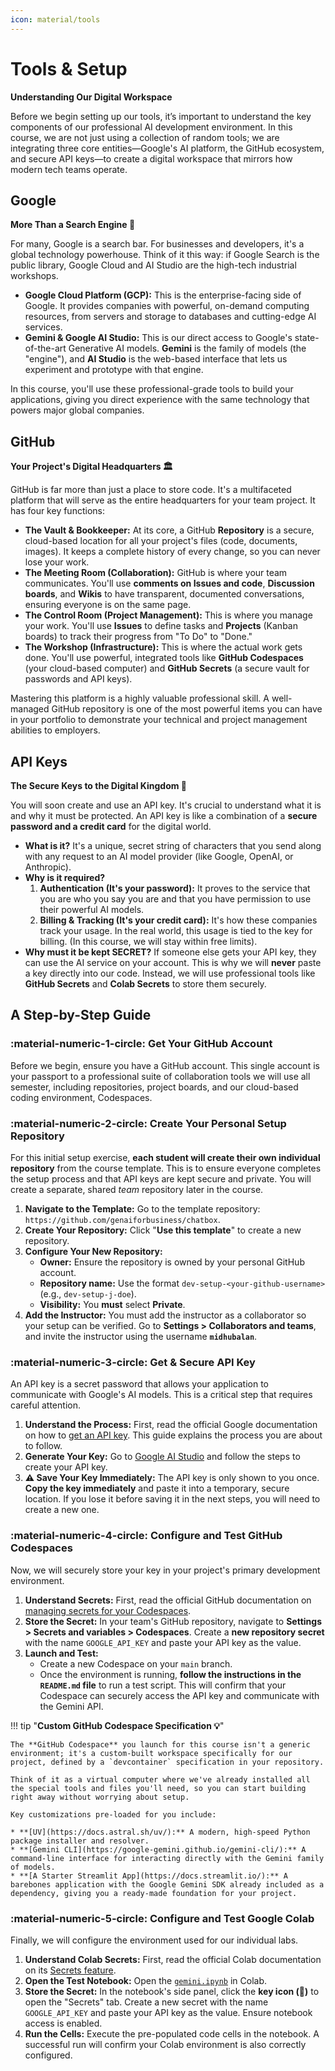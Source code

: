 ```yaml
---
icon: material/tools
--- 
```


# Tools & Setup

**Understanding Our Digital Workspace**

Before we begin setting up our tools, it’s important to understand the key components of our professional AI development environment. In this course, we are not just using a collection of random tools; we are integrating three core entities—Google's AI platform, the GitHub ecosystem, and secure API keys—to create a digital workspace that mirrors how modern tech teams operate.

## Google
**More Than a Search Engine 🧠**

For many, Google is a search bar. For businesses and developers, it's a global technology powerhouse. Think of it this way: if Google Search is the public library, Google Cloud and AI Studio are the high-tech industrial workshops.

* **Google Cloud Platform (GCP):** This is the enterprise-facing side of Google. It provides companies with powerful, on-demand computing resources, from servers and storage to databases and cutting-edge AI services.
* **Gemini & Google AI Studio:** This is our direct access to Google's state-of-the-art Generative AI models. **Gemini** is the family of models (the "engine"), and **AI Studio** is the web-based interface that lets us experiment and prototype with that engine.

In this course, you'll use these professional-grade tools to build your applications, giving you direct experience with the same technology that powers major global companies.

## GitHub
**Your Project's Digital Headquarters 🏛️**

GitHub is far more than just a place to store code. It's a multifaceted platform that will serve as the entire headquarters for your team project. It has four key functions:

* **The Vault & Bookkeeper:** At its core, a GitHub **Repository** is a secure, cloud-based location for all your project's files (code, documents, images). It keeps a complete history of every change, so you can never lose your work.
* **The Meeting Room (Collaboration):** GitHub is where your team communicates. You'll use **comments on Issues and code**, **Discussion boards**, and **Wikis** to have transparent, documented conversations, ensuring everyone is on the same page.
* **The Control Room (Project Management):** This is where you manage your work. You'll use **Issues** to define tasks and **Projects** (Kanban boards) to track their progress from "To Do" to "Done."
* **The Workshop (Infrastructure):** This is where the actual work gets done. You'll use powerful, integrated tools like **GitHub Codespaces** (your cloud-based computer) and **GitHub Secrets** (a secure vault for passwords and API keys).

Mastering this platform is a highly valuable professional skill. A well-managed GitHub repository is one of the most powerful items you can have in your portfolio to demonstrate your technical and project management abilities to employers.

## **API Keys**
**The Secure Keys to the Digital Kingdom 🔑**

You will soon create and use an API key. It's crucial to understand what it is and why it must be protected. An API key is like a combination of a **secure password and a credit card** for the digital world.

* **What is it?** It's a unique, secret string of characters that you send along with any request to an AI model provider (like Google, OpenAI, or Anthropic).
* **Why is it required?**
    1.  **Authentication (It's your password):** It proves to the service that you are who you say you are and that you have permission to use their powerful AI models.
    2.  **Billing & Tracking (It's your credit card):** It's how these companies track your usage. In the real world, this usage is tied to the key for billing. (In this course, we will stay within free limits).
* **Why must it be kept SECRET?** If someone else gets your API key, they can use the AI service on your account. This is why we will **never** paste a key directly into our code. Instead, we will use professional tools like **GitHub Secrets** and **Colab Secrets** to store them securely.

## A Step-by-Step Guide

### **:material-numeric-1-circle: Get Your GitHub Account**

Before we begin, ensure you have a GitHub account. This single account is your passport to a professional suite of collaboration tools we will use all semester, including repositories, project boards, and our cloud-based coding environment, Codespaces.

### **:material-numeric-2-circle: Create Your Personal Setup Repository**

For this initial setup exercise, **each student will create their own individual repository** from the course template. This is to ensure everyone completes the setup process and that API keys are kept secure and private. You will create a separate, shared *team* repository later in the course.

1.  **Navigate to the Template:** Go to the template repository: `https://github.com/genaiforbusiness/chatbox`.
2.  **Create Your Repository:** Click "**Use this template**" to create a new repository.
3.  **Configure Your New Repository:**
    * **Owner:** Ensure the repository is owned by your personal GitHub account.
    * **Repository name:** Use the format `dev-setup-<your-github-username>` (e.g., `dev-setup-j-doe`).
    * **Visibility:** You **must** select **Private**.
4.  **Add the Instructor:** You must add the instructor as a collaborator so your setup can be verified. Go to **Settings > Collaborators and teams**, and invite the instructor using the username **`midhubalan`**.

### **:material-numeric-3-circle: Get & Secure API Key**

An API key is a secret password that allows your application to communicate with Google's AI models. This is a critical step that requires careful attention.

1.  **Understand the Process:** First, read the official Google documentation on how to [get an API key](https://ai.google.dev/gemini-api/docs/api-key). This guide explains the process you are about to follow.
2.  **Generate Your Key:** Go to [Google AI Studio](https://aistudio.google.com/apikey) and follow the steps to create your API key.
3.  **⚠️ Save Your Key Immediately:** The API key is only shown to you once. **Copy the key immediately** and paste it into a temporary, secure location. If you lose it before saving it in the next steps, you will need to create a new one.

### **:material-numeric-4-circle: Configure and Test GitHub Codespaces**

Now, we will securely store your key in your project's primary development environment.

1.  **Understand Secrets:** First, read the official GitHub documentation on [managing secrets for your Codespaces](https://docs.github.com/en/codespaces/managing-your-codespaces/managing-encrypted-secrets-for-your-codespaces).
2.  **Store the Secret:** In your team's GitHub repository, navigate to **Settings \> Secrets and variables \> Codespaces**. Create a **new repository secret** with the name `GOOGLE_API_KEY` and paste your API key as the value.
3.  **Launch and Test:**
      * Create a new Codespace on your `main` branch.
      * Once the environment is running, **follow the instructions in the `README.md` file** to run a test script. This will confirm that your Codespace can securely access the API key and communicate with the Gemini API.

!!! tip "**Custom GitHub Codespace Specification 💡**"

    
    The **GitHub Codespace** you launch for this course isn't a generic environment; it's a custom-built workspace specifically for our project, defined by a `devcontainer` specification in your repository.

    Think of it as a virtual computer where we've already installed all the special tools and files you'll need, so you can start building right away without worrying about setup.

    Key customizations pre-loaded for you include:

    * **[UV](https://docs.astral.sh/uv/):** A modern, high-speed Python package installer and resolver.
    * **[Gemini CLI](https://google-gemini.github.io/gemini-cli/):** A command-line interface for interacting directly with the Gemini family of models.
    * **[A Starter Streamlit App](https://docs.streamlit.io/):** A barebones application with the Google Gemini SDK already included as a dependency, giving you a ready-made foundation for your project.

### **:material-numeric-5-circle: Configure and Test Google Colab**

Finally, we will configure the environment used for our individual labs.

1.  **Understand Colab Secrets:** First, read the official Colab documentation on its [Secrets feature](https://colab.research.google.com/notebooks/relnotes.ipynb#scrollTo=eaf6a2fc&line=1&uniqifier=1).
2.  **Open the Test Notebook:** Open the [`gemini.ipynb`](https://colab.research.google.com/github/genaiforbusiness/code-samples/blob/main/gemini.ipynb) in Colab. 
3.  **Store the Secret:** In the notebook's side panel, click the **key icon (🔑)** to open the "Secrets" tab. Create a new secret with the name `GOOGLE_API_KEY` and paste your API key as the value. Ensure notebook access is enabled.
4.  **Run the Cells:** Execute the pre-populated code cells in the notebook. A successful run will confirm your Colab environment is also correctly configured.

